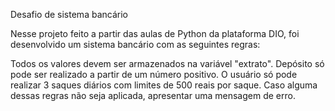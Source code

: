 Desafio de sistema bancário

Nesse projeto feito a partir das aulas de Python da plataforma DIO, foi desenvolvido um sistema bancário com as seguintes regras:

Todos os valores devem ser armazenados na variável "extrato".
Depósito só pode ser realizado a partir de um número positivo.
O usuário só pode realizar 3 saques diários com limites de 500 reais por saque.
Caso alguma dessas regras não seja aplicada, apresentar uma mensagem de erro.
